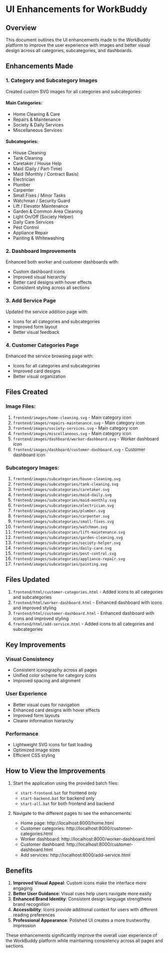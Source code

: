 # UI Enhancements for WorkBuddy

## Overview
This document outlines the UI enhancements made to the WorkBuddy platform to improve the user experience with images and better visual design across all categories, subcategories, and dashboards.

## Enhancements Made

### 1. Category and Subcategory Images
Created custom SVG images for all categories and subcategories:

#### Main Categories:
- Home Cleaning & Care
- Repairs & Maintenance
- Society & Daily Services
- Miscellaneous Services

#### Subcategories:
- House Cleaning
- Tank Cleaning
- Caretaker / House Help
- Maid (Daily / Part-Time)
- Maid (Monthly / Contract Basis)
- Electrician
- Plumber
- Carpenter
- Small Fixes / Minor Tasks
- Watchman / Security Guard
- Lift / Elevator Maintenance
- Garden & Common Area Cleaning
- Light On/Off (Society Helper)
- Daily Care Services
- Pest Control
- Appliance Repair
- Painting & Whitewashing

### 2. Dashboard Improvements
Enhanced both worker and customer dashboards with:
- Custom dashboard icons
- Improved visual hierarchy
- Better card designs with hover effects
- Consistent styling across all sections

### 3. Add Service Page
Updated the service addition page with:
- Icons for all categories and subcategories
- Improved form layout
- Better visual feedback

### 4. Customer Categories Page
Enhanced the service browsing page with:
- Icons for all categories and subcategories
- Improved card designs
- Better visual organization

## Files Created

### Image Files:
1. `frontend/images/home-cleaning.svg` - Main category icon
2. `frontend/images/repairs-maintenance.svg` - Main category icon
3. `frontend/images/society-services.svg` - Main category icon
4. `frontend/images/miscellaneous.svg` - Main category icon
5. `frontend/images/dashboard/worker-dashboard.svg` - Worker dashboard icon
6. `frontend/images/dashboard/customer-dashboard.svg` - Customer dashboard icon

### Subcategory Images:
1. `frontend/images/subcategories/house-cleaning.svg`
2. `frontend/images/subcategories/tank-cleaning.svg`
3. `frontend/images/subcategories/caretaker.svg`
4. `frontend/images/subcategories/maid-daily.svg`
5. `frontend/images/subcategories/maid-monthly.svg`
6. `frontend/images/subcategories/electrician.svg`
7. `frontend/images/subcategories/plumber.svg`
8. `frontend/images/subcategories/carpenter.svg`
9. `frontend/images/subcategories/small-fixes.svg`
10. `frontend/images/subcategories/watchman.svg`
11. `frontend/images/subcategories/lift-maintenance.svg`
12. `frontend/images/subcategories/garden-cleaning.svg`
13. `frontend/images/subcategories/society-helper.svg`
14. `frontend/images/subcategories/daily-care.svg`
15. `frontend/images/subcategories/pest-control.svg`
16. `frontend/images/subcategories/appliance-repair.svg`
17. `frontend/images/subcategories/painting.svg`

## Files Updated

1. `frontend/html/customer-categories.html` - Added icons to all categories and subcategories
2. `frontend/html/worker-dashboard.html` - Enhanced dashboard with icons and improved styling
3. `frontend/html/customer-dashboard.html` - Enhanced dashboard with icons and improved styling
4. `frontend/html/add-service.html` - Added icons to all categories and subcategories

## Key Improvements

### Visual Consistency
- Consistent iconography across all pages
- Unified color scheme for category icons
- Improved spacing and alignment

### User Experience
- Better visual cues for navigation
- Enhanced card designs with hover effects
- Improved form layouts
- Clearer information hierarchy

### Performance
- Lightweight SVG icons for fast loading
- Optimized image sizes
- Efficient CSS styling

## How to View the Improvements

1. Start the application using the provided batch files:
   - `start-frontend.bat` for frontend only
   - `start-backend.bat` for backend only
   - `start-all.bat` for both frontend and backend

2. Navigate to the different pages to see the enhancements:
   - Home page: http://localhost:8000/home.html
   - Customer categories: http://localhost:8000/customer-categories.html
   - Worker dashboard: http://localhost:8000/worker-dashboard.html
   - Customer dashboard: http://localhost:8000/customer-dashboard.html
   - Add services: http://localhost:8000/add-service.html

## Benefits

1. **Improved Visual Appeal**: Custom icons make the interface more engaging
2. **Better User Guidance**: Visual cues help users navigate more easily
3. **Enhanced Brand Identity**: Consistent design language strengthens brand recognition
4. **Accessibility**: Icons provide additional context for users with different reading preferences
5. **Professional Appearance**: Polished UI creates a more trustworthy impression

These enhancements significantly improve the overall user experience of the WorkBuddy platform while maintaining consistency across all pages and sections.